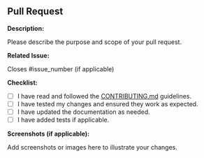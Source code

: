 ## Pull Request

**Description:**

Please describe the purpose and scope of your pull request.

**Related Issue:**

Closes #issue_number (if applicable)

**Checklist:**

- [ ] I have read and followed the [CONTRIBUTING.md](../docs/CONTRIBUTING.md) guidelines.
- [ ] I have tested my changes and ensured they work as expected.
- [ ] I have updated the documentation as needed.
- [ ] I have added tests if applicable.

**Screenshots (if applicable):**

Add screenshots or images here to illustrate your changes.


